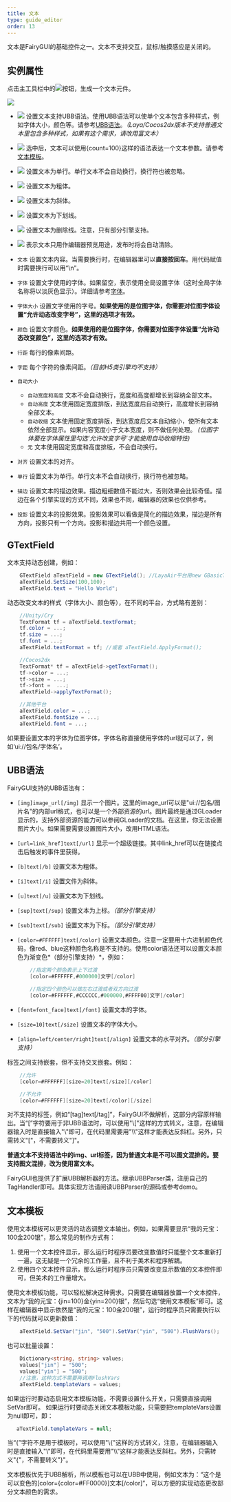 ```yaml
---
title: 文本
type: guide_editor
order: 13
---
```


文本是FairyGUI的基础控件之一。文本不支持交互，鼠标/触摸感应是关闭的。

## 实例属性

点击主工具栏中的![](../../images/sidetb_03.png)按钮，生成一个文本元件。

![](../../images/QQ20200722-142338.png)

- ![](../../images/texttb_01.png) 设置文本支持UBB语法。使用UBB语法可以使单个文本包含多种样式，例如字体大小，颜色等。请参考[UBB语法](text.html#UBB语法)。*（Laya/Cocos2dx版本不支持普通文本里包含多种样式，如果有这个需求，请改用富文本）*

- ![](../../images/texttb_02.png) 选中后，文本可以使用{count=100}这样的语法表达一个文本参数。请参考[文本模板](text.html#文本模板)。

- ![](../../images/texttb_03.png) 设置文本为单行。单行文本不会自动换行，换行符也被忽略。

- ![](../../images/texttb_04.png) 设置文本为粗体。

- ![](../../images/texttb_05.png) 设置文本为斜体。

- ![](../../images/texttb_06.png) 设置文本为下划线。

- ![](../../images/texttb_09.png) 设置文本为删除线。注意，只有部分引擎支持。

- ![](../../images/texttb_07.png) 表示文本只用作编辑器预览用途，发布时将会自动清除。

- `文本` 设置文本内容。当需要换行时，在编辑器里可以**直接按回车**。用代码赋值时需要换行可以用“\n”。

- `字体` 设置文字使用的字体。如果留空，表示使用全局设置字体（这时全局字体名称将以淡灰色显示）。详细请参考[字体](font.html)。

- `字体大小` 设置文字使用的字号。**如果使用的是位图字体，你需要对位图字体设置“允许动态改变字号”，这里的选项才有效。**

- `颜色` 设置文字颜色。**如果使用的是位图字体，你需要对位图字体设置“允许动态改变颜色”，这里的选项才有效。**

- `行距` 每行的像素间距。

- `字距` 每个字符的像素间距。*（目前H5类引擎均不支持）*

- `自动大小` 
  - `自动宽度和高度` 文本不会自动换行，宽度和高度都增长到容纳全部文本。
  - `自动高度` 文本使用固定宽度排版，到达宽度后自动换行，高度增长到容纳全部文本。
  - `自动收缩` 文本使用固定宽度排版，到达宽度后文本自动缩小，使所有文本依然全部显示。如果内容宽度小于文本宽度，则不做任何处理。 *(位图字体要在字体属性里勾选'允许改变字号'才能使用自动收缩特性)*
  - `无` 文本使用固定宽度和高度排版，不会自动换行。

- `对齐` 设置文本的对齐。

- `单行` 设置文本为单行。单行文本不会自动换行，换行符也被忽略。

- `描边` 设置文本的描边效果。描边粗细数值不能过大，否则效果会比较奇怪。描边在各个引擎实现的方式不同，效果也不同，编辑器的效果也仅供参考。

- `投影` 设置文本的投影效果。投影效果可以看做是简化的描边效果，描边是所有方向，投影只有一个方向。投影和描边共用一个颜色设置。

## GTextField

文本支持动态创建，例如：

```csharp
    GTextField aTextField = new GTextField(); //LayaAir平台用new GBasicTextField
    aTextField.SetSize(100,100);
    aTextField.text = "Hello World";
```

动态改变文本的样式（字体大小、颜色等），在不同的平台，方式略有差别：

```csharp
    //Unity/Cry
    TextFormat tf = aTextField.textFormat;
    tf.color = ...;
    tf.size = ...;
    tf.font = ...;
    aTextField.textFormat = tf; //或者 aTextField.ApplyFormat();

    //Cocos2dx
    TextFormat* tf = aTextField->getTextFormat();
    tf->color = ...;
    tf->size = ...;
    tf->font =  ...;
    aTextField->applyTextFormat();

    //其他平台
    aTextField.color = ...;
    aTextField.fontSize = ...;
    aTextField.font = ...;
```

如果要设置文本的字体为位图字体，字体名称直接使用字体的url就可以了，例如‘ui://包名/字体名’。

## UBB语法

FairyGUI支持的UBB语法有：

- `[img]image_url[/img]` 显示一个图片。这里的image_url可以是"ui://包名/图片名"的内部url格式，也可以是一个外部资源的url。图片最终是通过GLoader显示的，支持外部资源的能力可以参阅GLoader的文档。在这里，你无法设置图片大小。如果需要需要设置图片大小，改用HTML语法。

- `[url=link_href]text[/url]` 显示一个超级链接。其中link_href可以在链接点击后触发的事件里获得。

- `[b]text[/b]` 设置文本为粗体。

- `[i]text[/i]` 设置文件为斜体。

- `[u]text[/u]` 设置文本为下划线。

- `[sup]text[/sup]` 设置文本为上标。*（部分引擎支持）*

- `[sub]text[/sub]` 设置文本为下标。*（部分引擎支持）*

- `[color=#FFFFFF]text[/color]` 设置文本颜色。注意一定要用十六进制颜色代码，像red、blue这种颜色名称是不支持的。使用color语法还可以设置文本颜色为渐变色*（部分引擎支持）*，例如：

    ```csharp
        //指定两个颜色表示上下过渡
        [color=#FFFFFF,#000000]文字[/color]

        //指定四个颜色可以做左右过渡或者双方向过渡
        [color=#FFFFFF,#CCCCCC,#000000,#FFFF00]文字[/color]
    ```

- `[font=font_face]text[/font]` 设置文本的字体。

- `[size=10]text[/size]` 设置文本的字体大小。

- `[align=left/center/right]text[/align]` 设置文本的水平对齐。*（部分引擎支持）*

标签之间支持嵌套，但不支持交叉嵌套。例如：

```csharp
    //允许
    [color=#FFFFFF][size=20]text[/size][/color]

    //不允许
    [color=#FFFFFF][size=20]text[/color][/size]
```

对不支持的标签，例如“[tag]text[/tag]”，FairyGUI不做解析，这部分内容原样输出。当“[”字符要用于非UBB语法时，可以使用"\\["这样的方式转义，注意，在编辑器输入时是直接输入"\\"即可，在代码里需要用"\\\\"这样才能表达反斜杠。另外，只需转义"["，不需要转义"]"。

**普通文本不支持语法中的img、url标签，因为普通文本是不可以图文混排的。要支持图文混排，改为使用富文本。**
 
FairyGUI也提供了扩展UBB解析器的方法。继承UBBParser类，注册自己的TagHandler即可。具体实现方法请阅读UBBParser的源码或参考demo。

## 文本模板

使用文本模板可以更灵活的动态调整文本输出。例如，如果需要显示“我的元宝：100金200银”，那么常见的制作方式有：
1. 使用一个文本控件显示，那么运行时程序员要改变数值时只能整个文本重新打一遍，这无疑是一个冗余的工作量，且不利于美术和程序解耦。
2. 使用四个文本控件显示，那么运行时程序员只需要改变显示数值的文本控件即可，但美术的工作量增大。

使用文本模板功能，可以轻松解决这种需求。只需要在编辑器放置一个文本控件，文本为“我的元宝：{jin=100}金{yin=200}银”，然后勾选“使用文本模板”即可。这样在编辑器中显示依然是“我的元宝：100金200银”，运行时程序员只需要执行以下的代码就可以更新数值：

```csharp
    aTextField.SetVar("jin", "500").SetVar("yin", "500").FlushVars();
```

也可以批量设置：

```csharp
    Dictionary<string, string> values;
    values["jin"] = "500";
    values["yin"] = "500";
    //注意，这种方式不需要再调用FlushVars
    aTextField.templateVars = values;
```

如果运行时要动态启用文本模板功能，不需要设置什么开关，只需要直接调用SetVar即可。
如果运行时要动态关闭文本模板功能，只需要把templateVars设置为null即可，即：

```csharp
   aTextField.templateVars = null;
```

当“{”字符不是用于模板时，可以使用"\\{"这样的方式转义，注意，在编辑器输入时是直接输入"\\"即可，在代码里需要用"\\\\"这样才能表达反斜杠。另外，只需转义"{"，不需要转义"}"。

文本模板优先于UBB解析，所以模板也可以在UBB中使用，例如文本为：“这个是可以变色的[color={color=#FF0000}]文本[/color]”，可以方便的实现动态更改部分文本颜色的需求。